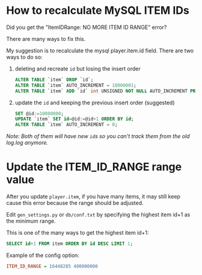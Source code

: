 # How to recalculate MySQL ITEM IDs
Did you get the "ItemIDRange: NO MORE ITEM ID RANGE" error?

There are many ways to fix this.

My suggestion is to recalculate the mysql player.item.id field. There are two ways to do so:

1. deleting and recreate `id` but losing the insert order

	```sql
	ALTER TABLE `item` DROP `id`;
	ALTER TABLE `item` AUTO_INCREMENT = 10000001;
	ALTER TABLE `item` ADD `id` int UNSIGNED NOT NULL AUTO_INCREMENT PRIMARY KEY FIRST;
	```

2. update the `id` and keeping the previous insert order (suggested)

	```sql
	SET @id:=10000000;
	UPDATE `item` SET id=@id:=@id+1 ORDER BY id;
	ALTER TABLE `item` AUTO_INCREMENT = 0;
	```

_Note: Both of them will have new `id`s so you can't track them from the old log.log anymore._

# Update the ITEM_ID_RANGE range value
After you update `player.item`, if you have many items, it may still keep cause this error because the range should be adjusted.

Edit `gen_settings.py` or `db/conf.txt` by specifying the highest item id+1 as the minimum range.

This is one of the many ways to get the highest item id+1:
```sql
SELECT id+1 FROM item ORDER BY id DESC LIMIT 1;
```

Example of the config option:
```ini
ITEM_ID_RANGE = 16448285 400000000
```

